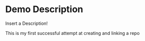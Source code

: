 # Demo Description
Insert a Description!

This is my first successful attempt at creating and linking a repo
